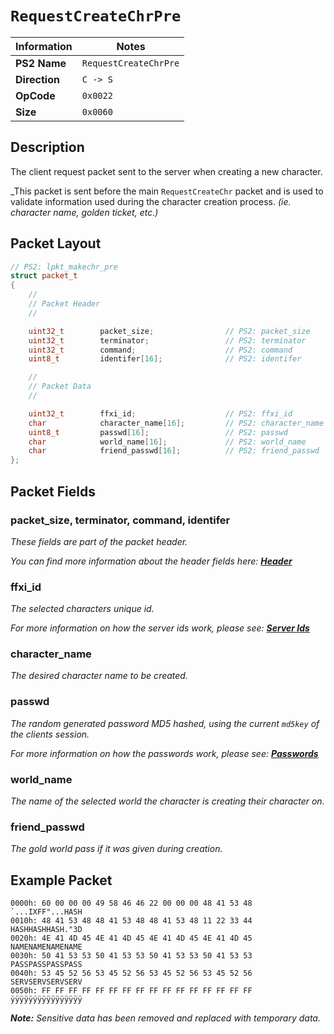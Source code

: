 # `RequestCreateChrPre`

| Information               | Notes |
|---                        |---    |
| **PS2 Name**              | `RequestCreateChrPre` |
| **Direction**             | `C -> S` |
| **OpCode**                | `0x0022` |
| **Size**                  | `0x0060` |

## Description

The client request packet sent to the server when creating a new character.

_This packet is sent before the main `RequestCreateChr` packet and is used to validate information used during the character creation process. _(ie. character name, golden ticket, etc.)_

## Packet Layout

```cpp
// PS2: lpkt_makechr_pre
struct packet_t
{
    //
    // Packet Header
    //

    uint32_t        packet_size;                // PS2: packet_size
    uint32_t        terminator;                 // PS2: terminator
    uint32_t        command;                    // PS2: command
    uint8_t         identifer[16];              // PS2: identifer

    //
    // Packet Data
    //

    uint32_t        ffxi_id;                    // PS2: ffxi_id
    char            character_name[16];         // PS2: character_name
    uint8_t         passwd[16];                 // PS2: passwd
    char            world_name[16];             // PS2: world_name
    char            friend_passwd[16];          // PS2: friend_passwd
};
```

## Packet Fields

### packet_size, terminator, command, identifer

_These fields are part of the packet header._

_You can find more information about the header fields here: [**Header**](/packets/lobby/Header.md)_

### ffxi_id

_The selected characters unique id._

_For more information on how the server ids work, please see: [**Server Ids**](/packets/lobby/Notes.md#server-ids)_

### character_name

_The desired character name to be created._

### passwd

_The random generated password MD5 hashed, using the current `md5key` of the clients session._

_For more information on how the passwords work, please see: [**Passwords**](/packets/lobby/Notes.md#passwords)_

### world_name

_The name of the selected world the character is creating their character on._

### friend_passwd

_The gold world pass if it was given during creation._

## Example Packet

```
0000h: 60 00 00 00 49 58 46 46 22 00 00 00 48 41 53 48  `...IXFF"...HASH
0010h: 48 41 53 48 48 41 53 48 48 41 53 48 11 22 33 44  HASHHASHHASH."3D
0020h: 4E 41 4D 45 4E 41 4D 45 4E 41 4D 45 4E 41 4D 45  NAMENAMENAMENAME
0030h: 50 41 53 53 50 41 53 53 50 41 53 53 50 41 53 53  PASSPASSPASSPASS
0040h: 53 45 52 56 53 45 52 56 53 45 52 56 53 45 52 56  SERVSERVSERVSERV
0050h: FF FF FF FF FF FF FF FF FF FF FF FF FF FF FF FF  ÿÿÿÿÿÿÿÿÿÿÿÿÿÿÿÿ
```

_**Note:** Sensitive data has been removed and replaced with temporary data._
